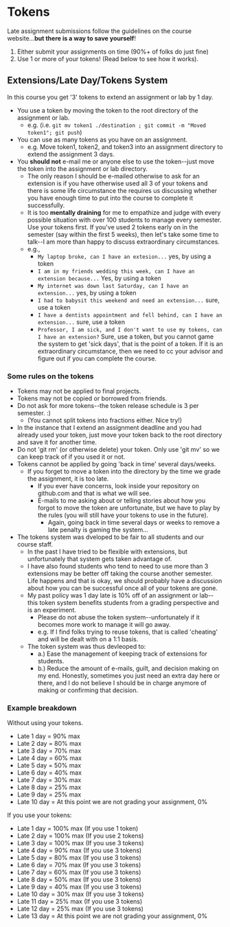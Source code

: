 # Tokens

Late assignment submissions follow the guidelines on the course website...**but there is a way to save yourself**!

1. Either submit your assignments on time (90%+ of folks do just fine)
2. Use 1 or more of your tokens! (Read below to see how it works).

## Extensions/Late Day/Tokens System

In this course you get '3' tokens to extend an assignment or lab by 1 day.

- You use a token by moving the token to the root directory of the assignment or lab.
	- e.g. (i.e. `git mv token1 ./destination ; git commit -m "Moved token1"; git push`)
- You can use as many tokens as you have on an assignment.
	- e.g. Move token1, token2, and token3 into an assignment directory to extend the assignment 3 days.
- You **should not** e-mail me or anyone else to use the token--just move the token into the assignment or lab directory.
	- The only reason I should be e-mailed otherwise to ask for an extension is if you have otherwise used all 3 of your tokens and there is some life circumstance the requires us discussing whether you have enough time to put into the course to complete it successfully. 
	- It is too **mentally draining** for me to empathize and judge with every possible situation with over 100 students to manage every semester. Use your tokens first. If you've used 2 tokens early on in the semester (say within the first 5 weeks), then let's take some time to talk--I am more than happy to discuss extraordinary circumstances.
	- e.g.,
		- `My laptop broke, can I have an extesion...` yes, by using a token
		- `I am in my friends wedding this week, can I have an extension because...` Yes, by using a token
		- `My internet was down last Saturday, can I have an extension...` yes, by using a token
		- `I had to babysit this weekend and need an extension...` sure, use a token
		- `I have a dentists appointment and fell behind, can I have an extension...` sure, use a token
		- `Professor, I am sick, and I don't want to use my tokens, can I have an extension?` Sure, use a token, but you cannot game the system to get 'sick days', that is the point of a token. If it is an extraordinary circumstance, then we need to cc your advisor and figure out if you can complete the course.


### Some rules on the tokens

- Tokens may not be applied to final projects.
- Tokens may not be copied or borrowed from friends.
- Do not ask for more tokens--the token release schedule is 3 per semester. :)
	- (You cannot split tokens into fractions either. Nice try!) 
- In the instance that I extend an assignment deadline and you had already used your token, just move your token back to the root directory and save it for another time.
- Do not 'git rm' (or otherwise delete) your token. Only use 'git mv' so we can keep track of if you used it or not. 
- Tokens cannot be applied by going 'back in time' several days/weeks. 
	- If you forget to move  a token into the directory by the time we grade the assignment, it is too late. 
		- If you ever have concerns, look inside your repository on github.com and that is what we will see.
		- E-mails to me asking about or telling stories about how you forgot to move the token are unfortunate, but we have to play by the rules (you will still have your tokens to use in the future).
			- Again, going back in time several days or weeks to remove a late penalty is gaming the system...
- The tokens system was dveloped to be fair to all students and our course staff. 
	- In the past I have tried to be flexible with extensions, but unfortunately that system gets taken advantage of. 
	- I have also found students who tend to need to use more than 3 extensions may be better off taking the course another semester. Life happens and that is okay, we should probably have a discussion about how you can be successful once all of your tokens are gone.
	- My past policy was 1 day late is 10% off of an assignment or lab--this token system benefits students from a grading perspective and is an experiment.
		- Please do not abuse the token system--unfortunately if it becomes more work to manage it will go away.
		- e.g. If I find folks trying to reuse tokens, that is called 'cheating' and will be dealt with on a 1:1 basis.
	- The token system was thus devleoped to:
		- a.) Ease the management of keeping track of extensions for students.
		- b.) Reduce the amount of e-mails, guilt, and decision making on my end. Honestly, sometimes you just need an extra day here or there, and I do not believe I should be in charge anymore of making or confirming that decision.


### Example breakdown

Without using your tokens.

- Late 1 day = 90% max
- Late 2 day = 80% max
- Late 3 day = 70% max
- Late 4 day = 60% max
- Late 5 day = 50% max
- Late 6 day = 40% max
- Late 7 day = 30% max
- Late 8 day = 25% max
- Late 9 day = 25% max
- Late 10 day = At this point we are not grading your assignment, 0%

If you use your tokens:

- Late 1 day = 100% max (If you use 1 token)
- Late 2 day = 100% max (If you use 2 tokens)
- Late 3 day = 100% max (If you use 3 tokens)
- Late 4 day = 90% max (If you use 3 tokens)
- Late 5 day = 80% max (If you use 3 tokens)
- Late 6 day = 70% max (If you use 3 tokens)
- Late 7 day = 60% max (If you use 3 tokens)
- Late 8 day = 50% max (If you use 3 tokens)
- Late 9 day = 40% max (If you use 3 tokens)
- Late 10 day = 30% max (If you use 3 tokens)
- Late 11 day = 25% max (If you use 3 tokens)
- Late 12 day = 25% max (If you use 3 tokens)
- Late 13 day = At this point we are not grading your assignment, 0%

